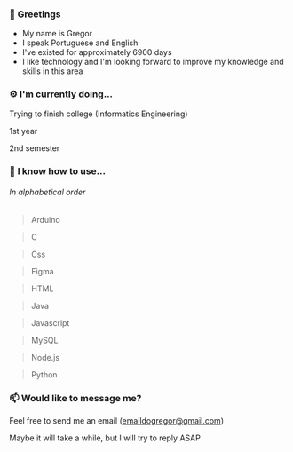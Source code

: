 ### 👋 **Greetings**
- My name is Gregor
- I speak Portuguese and English
- I've existed for approximately 6900 days
- I like technology and I'm looking forward to improve my knowledge and skills in this area

### ⚙ **I'm currently doing...**
Trying to finish college (Informatics Engineering)

 1st year

 2nd semester

### 💾 **I know how to use...**
###### _In alphabetical order_
> Arduino

> C

> Css

> Figma

> HTML

> Java

> Javascript

> MySQL

> Node.js

> Python

### 📫 **Would like to message me?**
Feel free to send me an email (emaildogregor@gmail.com)

Maybe it will take a while, but I will try to reply ASAP


<!--
**GregorUmbelino/GregorUmbelino** is a ✨ _special_ ✨ repository because its `README.md` (this file) appears on your GitHub profile.

Here are some ideas to get you started:

- 🔭 I’m currently working on ...
- 🌱 I’m currently learning ...
- 👯 I’m looking to collaborate on ...
- 🤔 I’m looking for help with ...
- 💬 Ask me about ...
- 📫 How to reach me: ...
- 😄 Pronouns: ...
- ⚡ Fun fact: ...
-->
